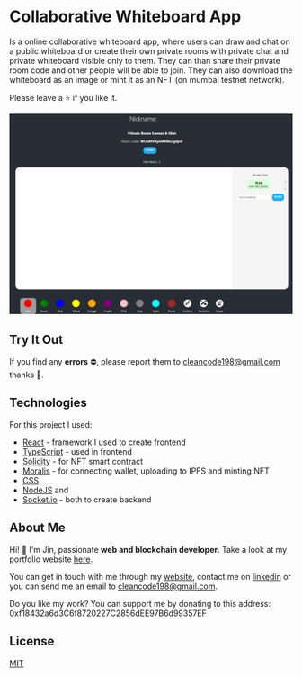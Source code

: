 # Collaborative Whiteboard App
Is a online collaborative whiteboard app, where users can draw and chat on a public whiteboard or create their own private rooms with private chat and private whiteboard visible only to them. They can than share their private room code and other people will be able to join. They can also download the whiteboard as an image or mint it as an NFT (on mumbai testnet network).

Please leave a ⭐ if you like it.

![Whiteboard App Preview](./whiteboard-app-preview.png)

## Try It Out
If you find any **errors** ⛔, please report them to [cleancode198@gmail.com](mailto:cleancode198@gmail.com) thanks 🙏.

## Technologies
For this project I used:
- [React](https://reactjs.org/) - framework I used to create frontend
- [TypeScript](https://www.typescriptlang.org/) - used in frontend
- [Solidity](https://soliditylang.org/) - for NFT smart contract
- [Moralis](https://moralis.io/) - for connecting wallet, uploading to IPFS and minting NFT
- [CSS](https://developer.mozilla.org/en-US/docs/Web/CSS)
- [NodeJS](https://nodejs.org/en/) and
- [Socket.io](https://socket.io/) - both to create backend

## About Me
Hi! 👋 I'm Jin, passionate **web and blockchain developer**. Take a look at my portfolio website [here](https://jinkong.netlify.com).

You can get in touch with me through my [website](https://jinkong.netlify.com), contact me on [linkedin](https://linkedin.com/in/jinkong198) or you can send me an email to [cleancode198@gmail.com](mailto:cleancode198@gmail.com).

Do you like my work? You can support me by donating to this address: 0xf18432a6d3C6f8720227C2856dEE97B6d99357EF

## License
[MIT](https://choosealicense.com/licenses/mit/)
